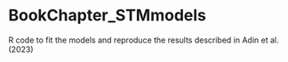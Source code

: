 # BookChapter_STMmodels
R code to fit the models and reproduce the results described in Adin et al. (2023)
